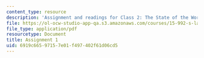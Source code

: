 ```yaml
---
content_type: resource
description: 'Assignment and readings for Class 2: The State of the World.'
file: https://ol-ocw-studio-app-qa.s3.amazonaws.com/courses/15-992-s-lab-laboratory-for-sustainable-business-spring-2008/6919c66597157e01f497402f61d06cd5_assn_1.pdf
file_type: application/pdf
resourcetype: Document
title: Assignment 1
uid: 6919c665-9715-7e01-f497-402f61d06cd5
---
```

